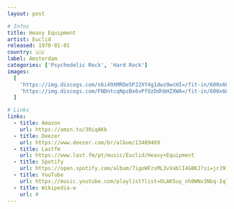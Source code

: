 ```yaml
---
layout: post

# Infos
title: Heavy Equipment
artist: Euclid
released: 1970-01-01
country: 🇺🇸
label: Amsterdam
categories: ['Psychedelic Rock', 'Hard Rock']
images:
  [
    'https://img.discogs.com/s6i49XMRDe5PJ2XY4g1dwz9wcHI=/fit-in/600x601/filters:strip_icc():format(jpeg):mode_rgb():quality(90)/discogs-images/R-4187593-1464738998-2130.jpeg.jpg',
    'https://img.discogs.com/FNDntcqNpzBx6vPfOzDdhbHZXWA=/fit-in/600x608/filters:strip_icc():format(jpeg):mode_rgb():quality(90)/discogs-images/R-4187593-1464738999-2193.jpeg.jpg',
  ]

# Links
links:
  - title: Amazon
    url: https://amzn.to/30iqAKb
  - title: Deezer
    url: https://www.deezer.com/br/album/13489469
  - title: Lastfm
    url: https://www.last.fm/pt/music/Euclid/Heavy+Equipment
  - title: Spotify
    url: https://open.spotify.com/album/7igoWFzsML3vVablI4GBKJ?si=jrJ91bRKQZG2pPO_9QHu1A
  - title: YouTube
    url: https://music.youtube.com/playlist?list=OLAK5uy_nh8WNv3Nbq-IqlZB5TC_zhT0-OJJKRmHc
  - title: Wikipedia-w
    url: #
---
```

